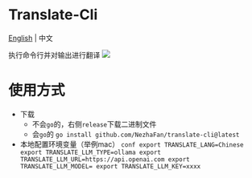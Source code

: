 # Translate-Cli

[English](README.md) | 中文

执行命令行并对输出进行翻译
![](demo.jpg)

# 使用方式
- 下载
  - 不会`go`的，右侧`release`下载二进制文件
  - 会`go`的 `go install github.com/NezhaFan/translate-cli@latest`
- 本地配置环境变量（举例mac）
  ``conf
  export TRANSLATE_LANG=Chinese
  export TRANSLATE_LLM_TYPE=ollama
  export TRANSLATE_LLM_URL=https://api.openai.com
  export TRANSLATE_LLM_MODEL=
  export TRANSLATE_LLM_KEY=xxxx
  ``
